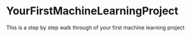# YourFirstMachineLearningProject
This is a step by step walk through of your first machine learning project
